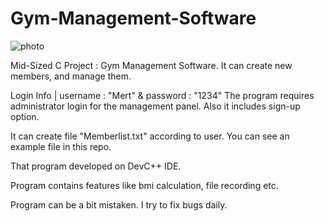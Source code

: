 # Gym-Management-Software
![photo](https://github.com/mertfozzy/Gym-Management-Software/blob/main/screenshot.png?raw=true)

Mid-Sized C Project : Gym Management Software. It can create new members, and manage them.

Login Info | username : "Mert" & password : "1234" 
The program requires administrator login for the management panel. Also it includes sign-up option.

It can create file "Memberlist.txt" according to user. You can see an example file in this repo.

That program developed on DevC++ IDE.

Program contains features like bmi calculation, file recording etc.

Program can be a bit mistaken. I try to fix bugs daily.
